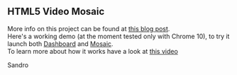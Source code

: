 ## HTML5 Video Mosaic

More info on this project can be found at [this blog post]().<br/>
Here's a working demo (at the moment tested only with Chrome 10), to try it 
launch both [Dashboard](http://sandropaganotti.com/wp-content/goodies/demos/HTML5/html5-video-mosaic/dashboard.html) and [Mosaic](http://sandropaganotti.com/wp-content/goodies/demos/HTML5/html5-video-mosaic/mosaic.html).<br/>
To learn more about how it works have a look at [this video](http://www.youtube.com/watch?v=owww1nssLHc)


Sandro 